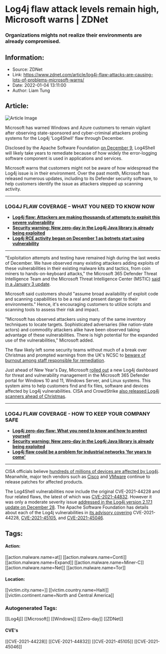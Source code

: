 # Log4j flaw attack levels remain high, Microsoft warns | ZDNet
### Organizations mights not realize their environments are already compromised.

## Information:
+ Source: ZDNet
+ Link: https://www.zdnet.com/article/log4j-flaw-attacks-are-causing-lots-of-problems-microsoft-warns/
+ Date: 2022-01-04 13:11:00
+ Author: Liam Tung


## Article:
![Article Image](https://www.zdnet.com/a/img/resize/95e4cf0375e6c5fb91e40046308b24c0f58c39ee/2020/01/23/5110af54-6fb2-4fc6-8d90-843d67aef1e0/businessman-annoyed-with-phone-call.jpg?width=770&height=578&fit=crop&auto=webp)

Microsoft has warned Windows and Azure customers to remain vigilant after observing state-sponsored and cyber-criminal attackers probing systems for the Log4j 'Log4Shell' flaw through December. 

Disclosed by the Apache Software Foundation [on December 9](https://www.zdnet.com/article/security-warning-new-zero-day-in-the-log4j-java-library-is-already-being-exploited/), Log4Shell will likely take years to remediate because of how widely the error-logging software component is used in applications and services. 

Microsoft warns that customers might not be aware of how widespread the Log4j issue is in their environment. Over the past month, Microsoft has released numerous updates, including to its Defender security software, to help customers identify the issue as attackers stepped up scanning activity. 



---

### LOG4J FLAW COVERAGE – WHAT YOU NEED TO KNOW NOW

* **[Log4j flaw: Attackers are making thousands of attempts to exploit this severe vulnerability](https://www.zdnet.com/article/log4j-flaw-attackers-are-making-thousands-of-attempts-to-exploit-this-severe-vulnerability)**
* **[Security warning: New zero-day in the Log4j Java library is already being exploited](https://www.zdnet.com/article/security-warning-new-zero-day-in-the-log4j-java-library-is-already-being-exploited/)**
* **[Log4j RCE activity began on December 1 as botnets start using vulnerability](https://www.zdnet.com/article/log4j-rce-activity-began-on-december-1-as-botnets-start-using-vulnerability/)**



---

"Exploitation attempts and testing have remained high during the last weeks of December. We have observed many existing attackers adding exploits of these vulnerabilities in their existing malware kits and tactics, from coin miners to hands-on-keyboard attacks," the Microsoft 365 Defender Threat Intelligence Team and the Microsoft Threat Intelligence Center (MSTIC) [said in a January 3 update](https://www.microsoft.com/security/blog/2021/12/11/guidance-for-preventing-detecting-and-hunting-for-cve-2021-44228-log4j-2-exploitation/). 

Microsoft said customers should "assume broad availability of exploit code and scanning capabilities to be a real and present danger to their environments." Hence, it's encouraging customers to utilize scripts and scanning tools to assess their risk and impact. 

"Microsoft has observed attackers using many of the same inventory techniques to locate targets. Sophisticated adversaries (like nation-state actors) and commodity attackers alike have been observed taking advantage of these vulnerabilities. There is high potential for the expanded use of the vulnerabilities," Microsoft added. 

The flaw likely left some security teams without much of a break over Christmas and prompted warnings from the UK's NCSC to [beware of burnout among staff responsible for remediation](https://www.zdnet.com/article/log4j-flaw-10-questions-you-should-be-asking/). 






Just ahead of New Year's Day, Microsoft [rolled out](https://twitter.com/MsftSecIntel/status/1475627081753112579) a new Log4j dashboard for threat and vulnerability management in the Microsoft 365 Defender portal for Windows 10 and 11, Windows Server, and Linux systems. This system aims to help customers find and fix files, software and devices affected by Log4j vulnerabilities. CISA and CrowdStrike [also released Log4j scanners ahead of Christmas](https://www.zdnet.com/article/multiple-log4j-scanners-released-by-cisa-crowdstrike-more/). 



---

### LOG4J FLAW COVERAGE - HOW TO KEEP YOUR COMPANY SAFE

* **[**Log4j zero-day flaw: What you need to know and how to protect yourself**](https://www.zdnet.com/article/log4j-zero-day-flaw-what-you-need-to-know-and-how-to-protect-yourself/#link=%7B%22linkText%22:%22Log4j%20zero-day%20flaw:%20What%20you%20need%20to%20know%20and%20how%20to%20protect%20yourself%22,%22target%22:%22_blank%22,%22href%22:%22https://www.zdnet.com/article/log4j-zero-day-flaw-what-you-need-to-know-and-how-to-protect-yourself/%22,%22role%22:%22standard%22,%22absolute%22:%22%22%7D)**
* **[**Security warning: New zero-day in the Log4j Java library is already being exploited**](https://www.zdnet.com/article/security-warning-new-zero-day-in-the-log4j-java-library-is-already-being-exploited/#link=%7B%22linkText%22:%22Security%20warning:%20New%20zero-day%20in%20the%20Log4j%20Java%20library%20is%20already%20being%20exploited%22,%22target%22:%22_blank%22,%22href%22:%22https://www.zdnet.com/article/security-warning-new-zero-day-in-the-log4j-java-library-is-already-being-exploited/%22,%22role%22:%22standard%22,%22absolute%22:%22%22%7D)**
* **[**Log4j flaw could be a problem for industrial networks 'for years to come'**](https://www.zdnet.com/article/log4j-flaw-could-be-a-problem-for-industrial-networks-for-years-to-come/#link=%7B%22linkText%22:%22Log4j%20flaw%20could%20be%20a%20problem%20for%20industrial%20networks%20'for%20years%20to%20come'%22,%22target%22:%22_blank%22,%22href%22:%22https://www.zdnet.com/article/log4j-flaw-could-be-a-problem-for-industrial-networks-for-years-to-come/%22,%22role%22:%22standard%22,%22absolute%22:%22%22%7D)**



---

CISA officials believe [hundreds of millions of devices are affected by Log4j](https://www.zdnet.com/article/log4j-flaw-puts-hundreds-of-millions-of-devices-at-risk-says-us-cybersecurity-agency/). Meanwhile, major tech vendors such as [Cisco](https://tools.cisco.com/security/center/content/CiscoSecurityAdvisory/cisco-sa-apache-log4j-qRuKNEbd) and [VMware](https://kb.vmware.com/s/article/87068) continue to release patches for affected products. 

The Log4Shell vulnerabilities now include the original CVE-2021-44228 and four related flaws, the latest of which was [CVE-2021-44832](https://cve.mitre.org/cgi-bin/cvename.cgi?name=CVE-2021-44832). However it was only a moderate severity issue [addressed in the Log4j version 2.17.1 update on December 28](https://logging.apache.org/log4j/2.x/security.html). The Apache Software Foundation has details about each of the Log4j vulnerabilities in [its advisory covering](https://logging.apache.org/log4j/2.x/security.html) CVE-2021-44228, [CVE-2021-45105](https://cve.mitre.org/cgi-bin/cvename.cgi?name=CVE-2021-45105), and [CVE-2021-45046](https://cve.mitre.org/cgi-bin/cvename.cgi?name=CVE-2021-45046). 





## Tags:

#### Action:
[[action.malware.name=at]] [[action.malware.name=Conti]] [[action.malware.name=Expand]] [[action.malware.name=Miner-C]] [[action.malware.name=Net]] [[action.malware.name=Tor]]

#### Location:
[[victim.city.name=]] [[victim.country.name=Haiti]] [[victim.continent.name=North and Central America]]

### Autogenerated Tags:
[[Log4j]] [[Microsoft]] [[Windows]] [[Zero-day]] [[ZDNet]]
#### CVE's
[[CVE-2021-44228]] [[CVE-2021-44832]] [[CVE-2021-45105]] [[CVE-2021-45046]]

